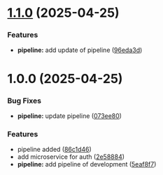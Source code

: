 # [1.1.0](https://github.com/MicroTodoSuite/microservice-app-auth-api/compare/v1.0.0...v1.1.0) (2025-04-25)


### Features

* **pipeline:** add update of pipeline ([96eda3d](https://github.com/MicroTodoSuite/microservice-app-auth-api/commit/96eda3dfbd89249960e8326ddd52f4be0bee09e0))

# 1.0.0 (2025-04-25)


### Bug Fixes

* **pipeline:** update pipeline ([073ee80](https://github.com/MicroTodoSuite/microservice-app-auth-api/commit/073ee8027ac13afbf806b58c30725dd118737446))


### Features

*  pipeline added ([86c1d46](https://github.com/MicroTodoSuite/microservice-app-auth-api/commit/86c1d46ad06e04b8959fafd06973399e8c526d0d))
* add microservice for auth ([2e58884](https://github.com/MicroTodoSuite/microservice-app-auth-api/commit/2e5888421fb327a12626d0b6ae7320e36dba8cba))
* **pipeline:** add pipeline of development ([5eaf8f7](https://github.com/MicroTodoSuite/microservice-app-auth-api/commit/5eaf8f7b4448ac8b0cf09bba54df0baf09fa12d4))
